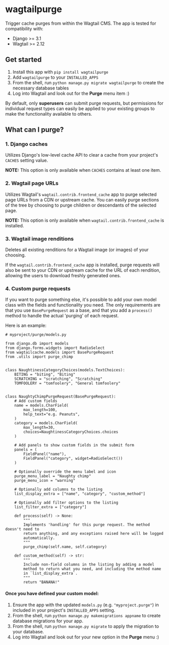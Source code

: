 # wagtailpurge

Trigger cache purges from within the Wagtail CMS. The app is tested for compatibility with:
- Django >= 3.1
- Wagtail >= 2.12

## Get started

1. Install this app with `pip install wagtailpurge`
2. Add `wagtailpurge` to your `INSTALLED_APPS`
3. From the shell, run `python manage.py migrate wagtailpurge` to create the necessary database tables
4. Log into Wagtail and look out for the **Purge** menu item :)

By default, only **superusers** can submit purge requests, but permissions for individual request types can easily be applied to your existing groups to make the functionality available to others.

## What can I purge?

### 1. Django caches

Utilizes Django's low-level cache API to clear a cache from your project's `CACHES` setting value.

**NOTE:** This option is only available when `CACHES` contains at least one item.

### 2. Wagtail page URLs

Utilizes Wagtail's `wagtail.contrib.frontend_cache` app to purge selected page URLs from a CDN or upstream cache. You can easily purge sections of the tree by choosing to purge children or descendants of the selected page.

**NOTE:** This option is only available when `wagtail.contrib.frontend_cache` is installed.

### 3. Wagtail image renditions

Deletes all existing renditions for a Wagtail image (or images) of your choosing. 

If the `wagtail.contrib.frontend_cache` app is installed, purge requests will also be sent to your CDN or upstream cache for the URL of each rendition, allowing the users to download freshly generated ones. 

### 4. Custom purge requests

If you want to purge something else, it's possible to add your own model class with the fields and functionality you need. The only requirements are that you use `BasePurgeRequest` as a base, and that you add a `process()` method to handle the actual 'purging' of each request.

Here is an example:

```
# myproject/purge/models.py

from django.db import models
from django.forms.widgets import RadioSelect
from wagtailcache.models import BasePurgeRequest
from .utils import purge_chimp


class NaughtinessCategoryChoices(models.TextChoices):
    BITING = "biting", "Biting"
    SCRATCHING = "scratching", "Scratching"
    TOMFOOLERY = "tomfoolery", "General tomfoolery"


class NaughtyChimpPurgeRequest(BasePurgeRequest):
    # Add custom fields
    name = models.CharField(
        max_length=100,
        help_text="e.g. Peanuts",
    )
    category = models.CharField(
        max_length=30,
        choices=NaughtinessCategoryChoices.choices
    )

    # Add panels to show custom fields in the submit form
    panels = (
        FieldPanel("name"),
        FieldPanel("category", widget=RadioSelect())
    )

    # Optionally override the menu label and icon
    purge_menu_label = "Naughty chimp"
    purge_menu_icon = "warning"

    # Optionally add columns to the listing
    list_display_extra = ["name", "category", "custom_method"]

    # Optionally add filter options to the listing
    list_filter_extra = ["category"]

    def process(self) -> None:
        """
        Implements 'handling' for this purge request. The method doesn't need to
        return anything, and any exceptions raised here will be logged
        automatically.
        """
        purge_chimp(self.name, self.category)

    def custom_method(self) -> str:
        """
        Include non-field columns in the listing by adding a model
        method to return what you need, and including the method name
        in `list_display_extra`.
        """
        return "BANANA!"
```

#### Once you have defined your custom model:

1. Ensure the app with the updated `models.py` (e.g. `"myproject.purge"`) in included in your project's `INSTALLED_APPS` setting.
2. From the shell, run `python manage.py makemigrations appname` to create database migrations for your app.
3. From the shell, run `python manage.py migrate` to apply the migration to your database.
4. Log into Wagtail and look out for your new option in the **Purge** menu :)
